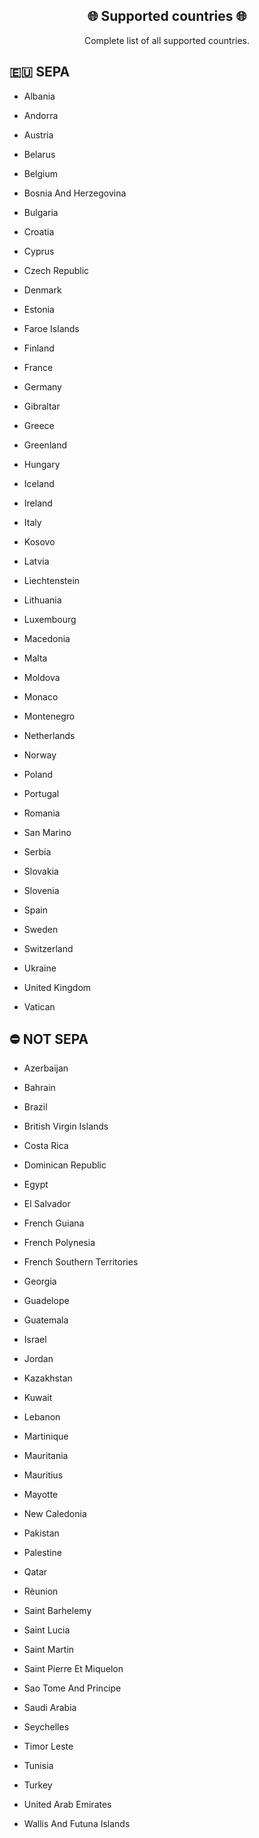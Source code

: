 <h2 align="center">
    🌐 Supported countries 🌐
</h2>
<p align="center">
Complete list of all supported countries.
</p>

## 🇪🇺 SEPA

* Albania

* Andorra

* Austria

* Belarus

* Belgium

* Bosnia And Herzegovina

* Bulgaria

* Croatia

* Cyprus

* Czech Republic

* Denmark

* Estonia

* Faroe Islands

* Finland

* France

* Germany

* Gibraltar

* Greece

* Greenland

* Hungary

* Iceland

* Ireland

* Italy

* Kosovo

* Latvia

* Liechtenstein

* Lithuania

* Luxembourg

* Macedonia

* Malta

* Moldova

* Monaco

* Montenegro

* Netherlands

* Norway

* Poland

* Portugal

* Romania

* San Marino

* Serbia

* Slovakia

* Slovenia

* Spain

* Sweden

* Switzerland

* Ukraine

* United Kingdom

* Vatican


## ⛔ NOT SEPA

* Azerbaijan

* Bahrain

* Brazil

* British Virgin Islands

* Costa Rica

* Dominican Republic

* Egypt

* El Salvador

* French Guiana

* French Polynesia

* French Southern Territories

* Georgia

* Guadelope

* Guatemala

* Israel

* Jordan

* Kazakhstan

* Kuwait

* Lebanon

* Martinique

* Mauritania

* Mauritius

* Mayotte

* New Caledonia

* Pakistan

* Palestine

* Qatar

* Rèunion

* Saint Barhelemy

* Saint Lucia

* Saint Martin

* Saint Pierre Et Miquelon

* Sao Tome And Principe

* Saudi Arabia

* Seychelles

* Timor Leste

* Tunisia

* Turkey

* United Arab Emirates

* Wallis And Futuna Islands

